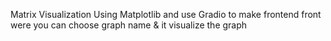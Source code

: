 Matrix Visualization Using Matplotlib and use Gradio to make frontend front were you can choose graph name & it visualize the graph 
